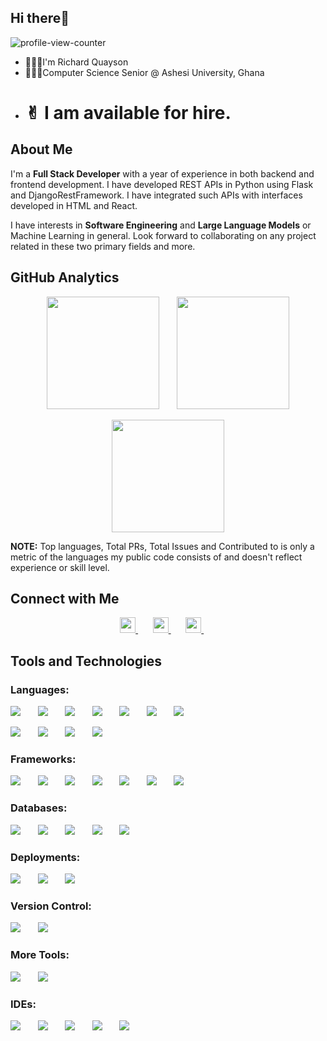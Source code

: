 <h2 align="left"> Hi there👋 </h2>
<p>
    <img src="https://komarev.com/ghpvc/?username=Richard-Quayson&color=71c7ec&style=flat" alt="profile-view-counter"/>
</p>

- 👨🏻‍💻I'm Richard Quayson
- 👩🏼‍🎓Computer Science Senior @ Ashesi University, Ghana
- <h1>✌︎︎ I am available for hire.</h1>

## About Me

<p>
    I'm a <b>Full Stack Developer</b> with a year of experience in both backend and frontend development. I have developed REST APIs in Python using Flask and DjangoRestFramework. I have integrated such APIs with interfaces developed in HTML and React.
</p>
<p>
    I have interests in <b>Software Engineering</b> and <b>Large Language Models</b> or Machine Learning in general. Look forward to collaborating on any project related in these two primary fields and more.
</p>

## GitHub Analytics

<p align="center">
    <img height="180em" src="https://github-readme-stats-eight-theta.vercel.app/api?username=Richard-Quayson&title_color=9925be&text_color=2596be&bg_color=041014&show_icons=true&theme=algolia&include_all_commits=true&count_private=true"/>
    &nbsp; &nbsp; &nbsp;
    <img height="180em" src="https://github-readme-stats.vercel.app/api/top-langs/?username=Richard-Quayson&title_color=9925be&text_color=2596be&bg_color=041014&layout=compact&langs_count=8&theme=algolia"/>
</p>

<p align="center">
    <img height="180em" src="https://streak-stats.demolab.com/?user=Richard-Quayson&theme=dark">    
</p>

<p>
    <b>NOTE:</b> 
    Top languages, Total PRs, Total Issues and Contributed to is only a metric of the languages my public code consists of and doesn't reflect experience or skill level.
<p>

## Connect with Me

<p align="center">
    <a href="https://richard-quayson.github.io/">
        <img src="https://img.shields.io/badge/-Richard Quayson-3423A6?style=flat&logo=Github&logoColor=white" height="25"/>
    </a>
    &nbsp; &nbsp; &nbsp;
    <a href="https://www.linkedin.com/in/richard-quayson/">
        <img src="https://img.shields.io/badge/-Richard Quayson-0077B5?style=flat&logo=Linkedin&logoColor=white" height="25"/>
    </a>
    &nbsp; &nbsp; &nbsp;
    <a href="mailto:richard.quayson80@gmail.com">
        <img src="https://img.shields.io/badge/-richard.quayson80@gmail.com-D14836?style=flat&logo=Gmail&logoColor=white" height="25"/>
    </a>
    &nbsp; &nbsp; &nbsp;
</p>

## Tools and Technologies

<h3 align="left"> Languages: </h3>
<p>
    <img src="https://skillicons.dev/icons?i=py"/>
    &nbsp; &nbsp; &nbsp;
    <img src="https://skillicons.dev/icons?i=java"/>
    &nbsp; &nbsp; &nbsp;
    <img src="https://skillicons.dev/icons?i=cpp"/>
    &nbsp; &nbsp; &nbsp;
    <img src="https://skillicons.dev/icons?i=c"/>
    &nbsp; &nbsp; &nbsp;
    <img src="https://skillicons.dev/icons?i=js"/>
    &nbsp; &nbsp; &nbsp;
    <img src="https://skillicons.dev/icons?i=php"/>
    &nbsp; &nbsp; &nbsp;
    <img src="https://skillicons.dev/icons?i=r"/>
    &nbsp; &nbsp; &nbsp;
</p>

<p>
    <img src="https://skillicons.dev/icons?i=regex"/>
    &nbsp; &nbsp; &nbsp;
    <img src="https://skillicons.dev/icons?i=dart"/>
    &nbsp; &nbsp; &nbsp;
    <img src="https://skillicons.dev/icons?i=html"/>
    &nbsp; &nbsp; &nbsp;
    <img src="https://skillicons.dev/icons?i=css"/>
    &nbsp; &nbsp; &nbsp;
</p>

<h3 align="left"> Frameworks: </h3>
<p>
    <img src="https://skillicons.dev/icons?i=django"/>
    &nbsp; &nbsp; &nbsp;
    <img src="https://skillicons.dev/icons?i=flask"/>
    &nbsp; &nbsp; &nbsp;
    <img src="https://skillicons.dev/icons?i=react"/>
    &nbsp; &nbsp; &nbsp;
    <img src="https://skillicons.dev/icons?i=flutter"/>
    &nbsp; &nbsp; &nbsp;
    <img src="https://skillicons.dev/icons?i=spring"/>
    &nbsp; &nbsp; &nbsp;
    <img src="https://skillicons.dev/icons?i=tailwind"/>
    &nbsp; &nbsp; &nbsp;
    <img src="https://skillicons.dev/icons?i=bootstrap"/>
    &nbsp; &nbsp; &nbsp;
</p>

<h3 align="left"> Databases: </h3>
<p>
    <img src="https://skillicons.dev/icons?i=mysql"/>
    &nbsp; &nbsp; &nbsp;
    <img src="https://skillicons.dev/icons?i=postgresql"/>
    &nbsp; &nbsp; &nbsp;
    <img src="https://skillicons.dev/icons?i=sqlite"/>
    &nbsp; &nbsp; &nbsp;
    <img src="https://skillicons.dev/icons?i=mongodb"/>
    &nbsp; &nbsp; &nbsp;
    <img src="https://skillicons.dev/icons?i=firebase"/>
    &nbsp; &nbsp; &nbsp;
</p>

<h3 align="left"> Deployments: </h3>
<p>
    <img src="https://skillicons.dev/icons?i=docker"/>
    &nbsp; &nbsp; &nbsp;
    <img src="https://skillicons.dev/icons?i=kubernetes"/>
    &nbsp; &nbsp; &nbsp;
    <img src="https://skillicons.dev/icons?i=gcp"/>
    &nbsp; &nbsp; &nbsp;
</p>

<h3 align="left"> Version Control: </h3>
<p>
    <img src="https://skillicons.dev/icons?i=git"/>
    &nbsp; &nbsp; &nbsp;
    <img src="https://skillicons.dev/icons?i=github"/>
    &nbsp; &nbsp; &nbsp;
</p>

<h3 align="left"> More Tools: </h3>

<p>
    <img src="https://skillicons.dev/icons?i=postman"/>
    &nbsp; &nbsp; &nbsp;
    <img src="https://skillicons.dev/icons?i=figma"/>
    &nbsp; &nbsp; &nbsp;
</p>

<h3 align="left"> IDEs: </h3>
<p>
    <img src="https://skillicons.dev/icons?i=vscode"/>
    &nbsp; &nbsp; &nbsp;
    <img src="https://skillicons.dev/icons?i=visualstudio"/>
    &nbsp; &nbsp; &nbsp;
    <img src="https://skillicons.dev/icons?i=pycharm"/>
    &nbsp; &nbsp; &nbsp;
    <img src="https://skillicons.dev/icons?i=clion"/>
    &nbsp; &nbsp; &nbsp;
    <img src="https://skillicons.dev/icons?i=anaconda"/>
    &nbsp; &nbsp; &nbsp;
</p>
